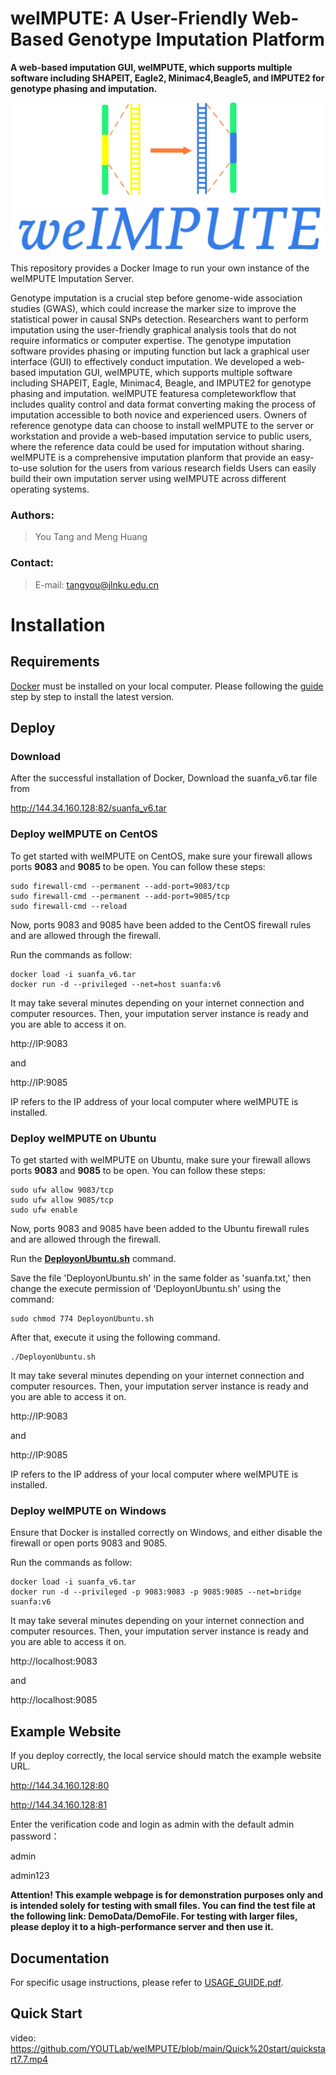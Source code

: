 # weIMPUTE: A User-Friendly Web-Based Genotype Imputation Platform
**A web-based imputation GUI, weIMPUTE, which supports multiple software including SHAPEIT, Eagle2, Minimac4,Beagle5, and IMPUTE2 for genotype phasing and imputation.**

<img src="logo.png" alt="weIMPUTE" style="zoom: 50%;" />

This repository provides a Docker Image to run your own instance of the weIMPUTE Imputation Server.

Genotype imputation is a crucial step before genome-wide association studies (GWAS), which could increase the marker size to improve the statistical power in causal SNPs detection. Researchers want  to perform  imputation using the user-friendly graphical analysis tools that do not require  informatics or  computer expertise. The genotype imputation software provides phasing or imputing function but lack a graphical user interface (GUI) to effectively conduct imputation. We developed a web-based imputation GUI, weIMPUTE, which supports multiple software including SHAPEIT, Eagle, Minimac4, Beagle, and IMPUTE2 for genotype phasing and imputation. weIMPUTE featuresa completeworkflow that includes quality control and data format converting making the process of imputation accessible to both novice and experienced users. Owners of  reference genotype data can choose to install weIMPUTE to the server or workstation and  provide a web-based imputation service to public users, where the reference data could be used for imputation without sharing. weIMPUTE is a comprehensive imputation planform that provide an easy-to-use solution for the users from various research fields Users can easily build their own imputation server using weIMPUTE across different operating systems.

### Authors:

> You Tang and Meng Huang

### Contact:

> E-mail: tangyou@jlnku.edu.cn
>
> 

# Installation


## Requirements

[Docker](http://docker.io) must be installed on your local computer. Please following the [guide](https://docs.docker.com/engine/installation/linux/ubuntu/) step by step to install the latest version.

## Deploy  

### Download

After the successful installation of Docker, Download the suanfa_v6.tar file from 

http://144.34.160.128:82/suanfa_v6.tar

### Deploy weIMPUTE on CentOS

To get started with weIMPUTE on CentOS, make sure your firewall allows ports **9083** and **9085** to be open. You can follow these steps:

```
sudo firewall-cmd --permanent --add-port=9083/tcp
sudo firewall-cmd --permanent --add-port=9085/tcp
sudo firewall-cmd --reload
```

Now, ports 9083 and 9085 have been added to the CentOS firewall rules and are allowed through the firewall.

Run the commands as follow:

```
docker load -i suanfa_v6.tar
docker run -d --privileged --net=host suanfa:v6
```

It may take several minutes depending on your internet connection and computer resources. Then, your imputation server instance is ready and you are able to access it on.

http://IP:9083 

and

http://IP:9085

IP refers to the IP address of your local computer where weIMPUTE is installed.

### Deploy weIMPUTE on Ubuntu

To get started with weIMPUTE on Ubuntu, make sure your firewall allows ports **9083** and **9085** to be open. You can follow these steps:

```
sudo ufw allow 9083/tcp
sudo ufw allow 9085/tcp
sudo ufw enable
```

Now, ports 9083 and 9085 have been added to the Ubuntu firewall rules and are allowed through the firewall.

Run the **[DeployonUbuntu.sh](https://github.com/YOUTLab/weIMPUTE/blob/main/DeployonUbuntu.sh)** command.

Save the file 'DeployonUbuntu.sh' in the same folder as 'suanfa.txt,' then change the execute permission of 'DeployonUbuntu.sh' using the command:

```
sudo chmod 774 DeployonUbuntu.sh
```

After that, execute it using the following command.

```
./DeployonUbuntu.sh
```

It may take several minutes depending on your internet connection and computer resources. Then, your imputation server instance is ready and you are able to access it on.

http://IP:9083 

and

http://IP:9085

IP refers to the IP address of your local computer where weIMPUTE is installed.

### Deploy weIMPUTE on Windows

Ensure that Docker is installed correctly on Windows, and either disable the firewall or open ports 9083 and 9085.

Run the commands as follow:

```
docker load -i suanfa_v6.tar
docker run -d --privileged -p 9083:9083 -p 9085:9085 --net=bridge suanfa:v6
```

It may take several minutes depending on your internet connection and computer resources. Then, your imputation server instance is ready and you are able to access it on.

http://localhost:9083 

and

http://localhost:9085
## Example Website

If you deploy correctly, the local service should match the example website URL.

http://144.34.160.128:80

http://144.34.160.128:81

Enter the verification code and login as admin with the default admin password：

admin

admin123

**Attention! This example webpage is for demonstration purposes only and is intended solely for testing with small files. You can find the test file at the following link: DemoData/DemoFile. For testing with larger files, please deploy it to a high-performance server and then use it.** 



## Documentation

For specific usage instructions, please refer to [USAGE_GUIDE.pdf](USAGE_GUIDE.pdf).


## Quick Start
video:
https://github.com/YOUTLab/weIMPUTE/blob/main/Quick%20start/quickstart7.7.mp4
